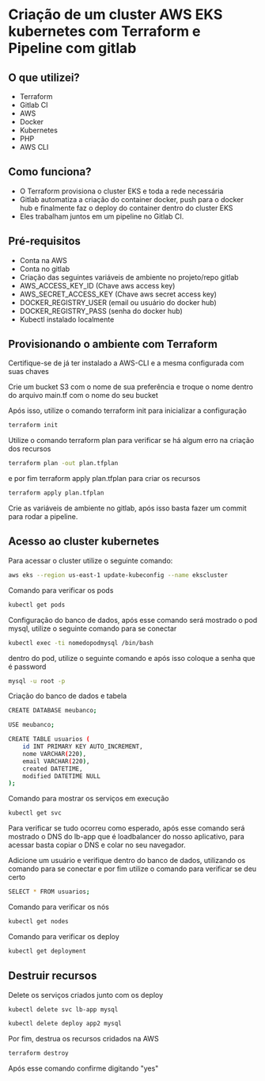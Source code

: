 # Criação de um cluster AWS EKS kubernetes com Terraform e Pipeline com gitlab 

## O que utilizei?

- Terraform
- Gitlab CI
- AWS
- Docker
- Kubernetes
- PHP
- AWS CLI

## Como funciona?

- O Terraform provisiona o cluster EKS e toda a rede necessária
- Gitlab automatiza a criação do container docker, push para o docker hub e finalmente faz o deploy do container dentro do cluster EKS
- Eles trabalham juntos em um pipeline no Gitlab CI.

## Pré-requisitos

- Conta na AWS
- Conta no gitlab
- Criação das seguintes variáveis de ambiente no projeto/repo gitlab
- AWS_ACCESS_KEY_ID (Chave aws access key)
- AWS_SECRET_ACCESS_KEY (Chave aws secret access key)
- DOCKER_REGISTRY_USER (email ou usuário do docker hub)
- DOCKER_REGISTRY_PASS (senha do docker hub)
- Kubectl instalado localmente

## Provisionando o ambiente com Terraform

Certifique-se de já ter instalado a AWS-CLI e a mesma configurada com suas chaves

Crie um bucket S3 com o nome de sua preferência e troque o nome dentro do arquivo main.tf com o nome do seu bucket

Após isso, utilize o comando terraform init para inicializar a configuração

```bash
terraform init
```

Utilize o comando terraform plan para verificar se há algum erro na criação dos recursos

```bash
terraform plan -out plan.tfplan
```

e por fim terraform apply plan.tfplan para criar os recursos

```bash
terraform apply plan.tfplan
```

Crie as variáveis de ambiente no gitlab, após isso basta fazer um commit para rodar a pipeline.

## Acesso ao cluster kubernetes

Para acessar o cluster utilize o seguinte comando:

```bash
aws eks --region us-east-1 update-kubeconfig --name ekscluster
```

Comando para verificar os pods

```bash
kubectl get pods
```

Configuração do banco de dados, após esse comando será mostrado o pod mysql, utilize o seguinte comando para se conectar

```bash
kubectl exec -ti nomedopodmysql /bin/bash
```

dentro do pod, utilize o seguinte comando e após isso coloque a senha que é password

```bash
mysql -u root -p
```

Criação do banco de dados e tabela

```bash
CREATE DATABASE meubanco;
```

```bash
USE meubanco;
```

```bash
CREATE TABLE usuarios (
    id INT PRIMARY KEY AUTO_INCREMENT,
    nome VARCHAR(220),
    email VARCHAR(220),
    created DATETIME,
    modified DATETIME NULL
);
```

Comando para mostrar os serviços em execução

```bash
kubectl get svc
```

Para verificar se tudo ocorreu como esperado, após esse comando será mostrado o DNS do lb-app que é loadbalancer do nosso aplicativo, para acessar basta copiar o DNS e colar no seu navegador.

Adicione um usuário e verifique dentro do banco de dados, utilizando os comando para se conectar e por fim utilize o comando para verificar se deu certo

```bash
SELECT * FROM usuarios;
```

Comando para verificar os nós

```bash
kubectl get nodes
```

Comando para verificar os deploy

```bash
kubectl get deployment
```

## Destruir recursos

Delete os serviços criados junto com os deploy

```bash
kubectl delete svc lb-app mysql
```

```bash
kubectl delete deploy app2 mysql
```

Por fim, destrua os recursos cridados na AWS

```bash
terraform destroy
```
Após esse comando confirme digitando "yes"

